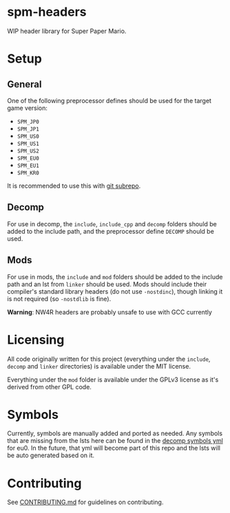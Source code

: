 # spm-headers
WIP header library for Super Paper Mario.

# Setup

## General

One of the following preprocessor defines should be used for the target game version:
- `SPM_JP0`
- `SPM_JP1`
- `SPM_US0`
- `SPM_US1`
- `SPM_US2`
- `SPM_EU0`
- `SPM_EU1`
- `SPM_KR0`

It is recommended to use this with [git subrepo](https://github.com/ingydotnet/git-subrepo).

## Decomp

For use in decomp, the `include`, `include_cpp` and `decomp` folders should be added to the include path, and the preprocessor define `DECOMP` should be used.

## Mods

For use in mods, the `include` and `mod` folders should be added to the include path and an lst from `linker` should be used. Mods should include their compiler's standard library headers (do not use `-nostdinc`), though linking it is not required (so `-nostdlib` is fine).

**Warning**: NW4R headers are probably unsafe to use with GCC currently

# Licensing

All code originally written for this project (everything under the `include`, `decomp` and `linker` directories) is available under the MIT license.

Everything under the `mod` folder is available under the GPLv3 license as it's derived from other GPL code.

# Symbols

Currently, symbols are manually added and ported as needed. Any symbols that are missing from the lsts here can be found in the [decomp symbols yml](https://github.com/SeekyCt/spm-decomp/blob/master/config/symbols.yml) for eu0. In the future, that yml will become part of this repo and the lsts will be auto generated based on it.

# Contributing

See [CONTRIBUTING.md](CONTRIBUTING.md) for guidelines on contributing.

